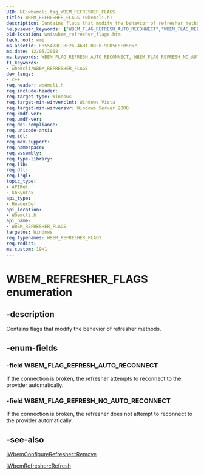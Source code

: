 ```yaml
---
UID: NE:wbemcli.tag_WBEM_REFRESHER_FLAGS
title: WBEM_REFRESHER_FLAGS (wbemcli.h)
description: Contains flags that modify the behavior of refresher methods.
helpviewer_keywords: ["WBEM_FLAG_REFRESH_AUTO_RECONNECT","WBEM_FLAG_REFRESH_NO_AUTO_RECONNECT","WBEM_REFRESHER_FLAGS","WBEM_REFRESHER_FLAGS enumeration [Windows Management Instrumentation]","wbemcli/WBEM_FLAG_REFRESH_AUTO_RECONNECT","wbemcli/WBEM_FLAG_REFRESH_NO_AUTO_RECONNECT","wbemcli/WBEM_REFRESHER_FLAGS","wmi.wbem_refresher_flags"]
old-location: wmi\wbem_refresher_flags.htm
tech.root: wmi
ms.assetid: F855478C-BF26-46B1-B3F8-9DD5E8F05862
ms.date: 12/05/2018
ms.keywords: WBEM_FLAG_REFRESH_AUTO_RECONNECT, WBEM_FLAG_REFRESH_NO_AUTO_RECONNECT, WBEM_REFRESHER_FLAGS, WBEM_REFRESHER_FLAGS enumeration [Windows Management Instrumentation], wbemcli/WBEM_FLAG_REFRESH_AUTO_RECONNECT, wbemcli/WBEM_FLAG_REFRESH_NO_AUTO_RECONNECT, wbemcli/WBEM_REFRESHER_FLAGS, wmi.wbem_refresher_flags
f1_keywords:
- wbemcli/WBEM_REFRESHER_FLAGS
dev_langs:
- c++
req.header: wbemcli.h
req.include-header: 
req.target-type: Windows
req.target-min-winverclnt: Windows Vista
req.target-min-winversvr: Windows Server 2008
req.kmdf-ver: 
req.umdf-ver: 
req.ddi-compliance: 
req.unicode-ansi: 
req.idl: 
req.max-support: 
req.namespace: 
req.assembly: 
req.type-library: 
req.lib: 
req.dll: 
req.irql: 
topic_type:
- APIRef
- kbSyntax
api_type:
- HeaderDef
api_location:
- Wbemcli.h
api_name:
- WBEM_REFRESHER_FLAGS
targetos: Windows
req.typenames: WBEM_REFRESHER_FLAGS
req.redist: 
ms.custom: 19H1
---
```


# WBEM_REFRESHER_FLAGS enumeration


## -description


Contains flags that modify the behavior of refresher methods.


## -enum-fields




### -field WBEM_FLAG_REFRESH_AUTO_RECONNECT

If the connection is broken, the refresher attempts to reconnect to the provider automatically.


### -field WBEM_FLAG_REFRESH_NO_AUTO_RECONNECT

If the connection is broken, the refresher does not attempt to reconnect to the provider automatically.


## -see-also




<a href="https://docs.microsoft.com/windows/desktop/api/wbemcli/nf-wbemcli-iwbemconfigurerefresher-remove">IWbemConfigureRefresher::Remove</a>



<a href="https://docs.microsoft.com/windows/desktop/api/wbemcli/nf-wbemcli-iwbemrefresher-refresh">IWbemRefresher::Refresh</a>
 

 

